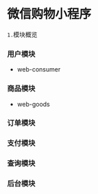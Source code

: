 # 微信购物小程序
`1.`模块概览
### 用户模块
  * web-consumer
### 商品模块
  * web-goods
### 订单模块
### 支付模块
### 查询模块
### 后台模块

